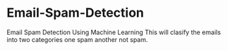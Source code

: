 # Email-Spam-Detection
Email Spam Detection Using Machine Learning
This will clasify the emails into two categories one spam another not spam.
